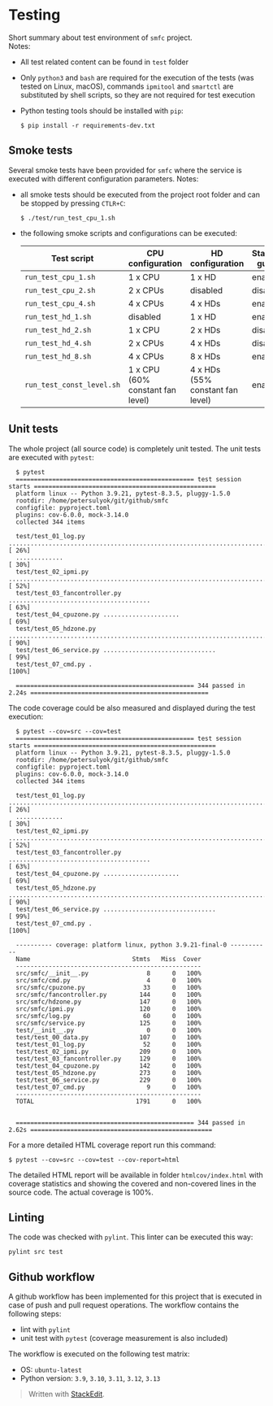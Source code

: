 ﻿
# Testing  
Short summary about test environment of `smfc` project.  
Notes:  
  
 - All test related content can be found in `test` folder
 - Only `python3` and `bash` are required for the execution of the tests (was tested on Linux, macOS), commands `ipmitool` and `smartctl` are substituted by shell scripts, so they are not required for test execution
 - Python testing tools should be installed with `pip`:  

	`$ pip install -r requirements-dev.txt`

 
## Smoke tests  
Several smoke tests have been provided for `smfc` where the service is executed with different configuration parameters. Notes:  
  
- all smoke tests should be executed from the project root folder and can be stopped by pressing `CTLR+C`:

	`$ ./test/run_test_cpu_1.sh`

- the following smoke scripts and configurations can be executed:  
   
   | Test script              | CPU configuration                | HD configuration                    | Standby guard |
   |---------------------------|----------------------------------|-------------------------------------|---------------|
   | `run_test_cpu_1.sh`       | 1 x CPU                          | 1 x HD                              | enabled       |
   | `run_test_cpu_2.sh`       | 2 x CPUs                         | disabled                            | disabled      |
   | `run_test_cpu_4.sh`       | 4 x CPUs                         | 4 x HDs                             | enabled       |
   | `run_test_hd_1.sh`        | disabled                         | 1 x HD                              | enabled       |
   | `run_test_hd_2.sh`        | 1 x CPU                          | 2 x HDs                             | disabled      |
   | `run_test_hd_4.sh`        | 2 x CPUs                         | 4 x HDs                             | disabled      |
   | `run_test_hd_8.sh`        | 4 x CPUs                         | 8 x HDs                             | enabled       |
   | `run_test_const_level.sh` | 1 x CPU (60% constant fan level) | 4 x HDs (55% constant fan level)    | enabled       |

## Unit tests  
The whole project (all source code) is completely unit tested. The unit tests are executed with `pytest`:


      $ pytest
      ================================================= test session starts ==================================================
      platform linux -- Python 3.9.21, pytest-8.3.5, pluggy-1.5.0
      rootdir: /home/petersulyok/git/github/smfc
      configfile: pyproject.toml
      plugins: cov-6.0.0, mock-3.14.0
      collected 344 items                                                                                                    
      
      test/test_01_log.py ............................................................................................ [ 26%]
      .............                                                                                                    [ 30%]
      test/test_02_ipmi.py ..........................................................................                  [ 52%]
      test/test_03_fancontroller.py .......................................                                            [ 63%]
      test/test_04_cpuzone.py .....................                                                                    [ 69%]
      test/test_05_hdzone.py .........................................................................                 [ 90%]
      test/test_06_service.py ...............................                                                          [ 99%]
      test/test_07_cmd.py .                                                                                            [100%]
      
      ================================================= 344 passed in 2.24s =================================================


The code coverage could be also measured and displayed during the test execution:


      $ pytest --cov=src --cov=test
      ================================================= test session starts ==================================================
      platform linux -- Python 3.9.21, pytest-8.3.5, pluggy-1.5.0
      rootdir: /home/petersulyok/git/github/smfc
      configfile: pyproject.toml
      plugins: cov-6.0.0, mock-3.14.0
      collected 344 items                                                                                                    
      
      test/test_01_log.py ............................................................................................ [ 26%]
      .............                                                                                                    [ 30%]
      test/test_02_ipmi.py ..........................................................................                  [ 52%]
      test/test_03_fancontroller.py .......................................                                            [ 63%]
      test/test_04_cpuzone.py .....................                                                                    [ 69%]
      test/test_05_hdzone.py .........................................................................                 [ 90%]
      test/test_06_service.py ...............................                                                          [ 99%]
      test/test_07_cmd.py .                                                                                            [100%]
      
      ---------- coverage: platform linux, python 3.9.21-final-0 -----------
      Name                            Stmts   Miss  Cover
      ---------------------------------------------------
      src/smfc/__init__.py                8      0   100%
      src/smfc/cmd.py                     4      0   100%
      src/smfc/cpuzone.py                33      0   100%
      src/smfc/fancontroller.py         144      0   100%
      src/smfc/hdzone.py                147      0   100%
      src/smfc/ipmi.py                  120      0   100%
      src/smfc/log.py                    60      0   100%
      src/smfc/service.py               125      0   100%
      test/__init__.py                    0      0   100%
      test/test_00_data.py              107      0   100%
      test/test_01_log.py                52      0   100%
      test/test_02_ipmi.py              209      0   100%
      test/test_03_fancontroller.py     129      0   100%
      test/test_04_cpuzone.py           142      0   100%
      test/test_05_hdzone.py            273      0   100%
      test/test_06_service.py           229      0   100%
      test/test_07_cmd.py                 9      0   100%
      ---------------------------------------------------
      TOTAL                            1791      0   100%
      
      
      ================================================= 344 passed in 2.62s ==================================================


For a more detailed HTML coverage report run this command:

	$ pytest --cov=src --cov=test --cov-report=html

The detailed HTML report will be available in folder `htmlcov/index.html` with coverage statistics and showing the covered and non-covered lines in the source code. The actual coverage is 100%.  

## Linting
The code was checked with `pylint`. This linter can be executed this way:

	pylint src test

## Github workflow
A github workflow has been implemented for this project that is executed in case of push and pull request operations. The workflow contains the following steps:

 - lint with `pylint`
 - unit test with `pytest` (coverage measurement is also included)

The workflow is executed on the following test matrix:

 - OS: `ubuntu-latest`
 - Python version: `3.9`, `3.10`, `3.11`, `3.12`, `3.13`  
 
> Written with [StackEdit](https://stackedit.io/).
